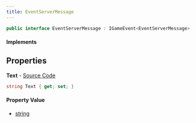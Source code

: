 ```yaml
---
title: EventServerMessage
---
```


```csharp
public interface EventServerMessage : IGameEvent<EventServerMessage>
```

#### Implements

## Properties

**Text** - [Source Code](https://github.com/swiftly-solution/swiftlys2/blob/main/managed/src/SwiftlyS2.Generated/GameEvents/Interfaces/EventServerMessage.cs#L24)

```csharp
string Text { get; set; }
```

#### Property Value

- [string](https://learn.microsoft.com/dotnet/api/system.string)

